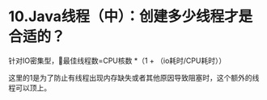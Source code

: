 # 10.Java线程（中）：创建多少线程才是合适的？

针对IO密集型，最佳线程数=CPU核数 *（1 + （io耗时/CPU耗时））

这里的1是为了防止有线程出现内存缺失或者其他原因导致阻塞时，这个额外的线程可以顶上。
